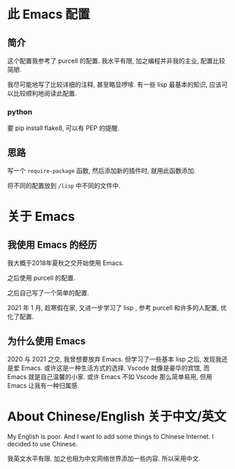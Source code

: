 # 此 Emacs 配置

## 简介

这个配置我参考了 purcell 的配置.  我水平有限, 加之编程并非我的主业, 配置比较简陋.

我尽可能地写了比较详细的注释, 甚至略显啰嗦. 有一些 lisp 最基本的知识, 应该可以比较顺利地阅读此配置.

### python

要 pip install flake8, 可以有 PEP 的提醒.

## 思路

写一个 `require-package` 函数, 然后添加新的插件时, 就用此函数添加.

将不同的配置放到 `/lisp` 中不同的文件中.

# 关于 Emacs

## 我使用 Emacs 的经历

我大概于2018年夏秋之交开始使用 Emacs.

之后使用 purcell 的配置.

之后自己写了一个简单的配置.

2021 年 1 月, 趁寒假在家, 又进一步学习了 lisp , 参考 purcell 和许多的人配置, 优化了配置.

## 为什么使用 Emacs

2020 与 2021 之交, 我曾想要放弃 Emacs. 但学习了一些基本 lisp 之后, 发现我还是爱 Emacs. 或许这是一种生活方式的选择. Vscode 就像是豪华的宾馆, 而 Emacs 就是自己温馨的小家. 或许 Emacs 不如 Vscode 那么简单易用, 但用 Emacs 让我有一种归属感.

# About Chinese/English 关于中文/英文

My English is poor. And I want to add some things to Chinese Internet. I decided to use Chinese.

我英文水平有限. 加之也相为中文网络世界添加一些内容. 所以采用中文.
